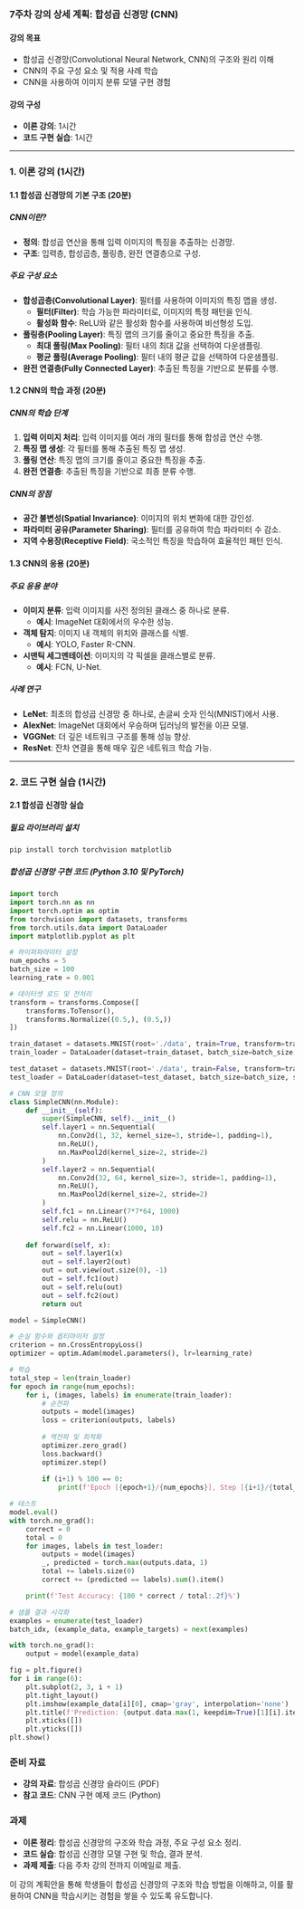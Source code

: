 ### 7주차 강의 상세 계획: 합성곱 신경망 (CNN)

#### 강의 목표
- 합성곱 신경망(Convolutional Neural Network, CNN)의 구조와 원리 이해
- CNN의 주요 구성 요소 및 적용 사례 학습
- CNN을 사용하여 이미지 분류 모델 구현 경험

#### 강의 구성
- **이론 강의**: 1시간
- **코드 구현 실습**: 1시간

---

### 1. 이론 강의 (1시간)

#### 1.1 합성곱 신경망의 기본 구조 (20분)

##### CNN이란?
- **정의**: 합성곱 연산을 통해 입력 이미지의 특징을 추출하는 신경망.
- **구조**: 입력층, 합성곱층, 풀링층, 완전 연결층으로 구성.

##### 주요 구성 요소
- **합성곱층(Convolutional Layer)**: 필터를 사용하여 이미지의 특징 맵을 생성.
  - **필터(Filter)**: 학습 가능한 파라미터로, 이미지의 특정 패턴을 인식.
  - **활성화 함수**: ReLU와 같은 활성화 함수를 사용하여 비선형성 도입.
- **풀링층(Pooling Layer)**: 특징 맵의 크기를 줄이고 중요한 특징을 추출.
  - **최대 풀링(Max Pooling)**: 필터 내의 최대 값을 선택하여 다운샘플링.
  - **평균 풀링(Average Pooling)**: 필터 내의 평균 값을 선택하여 다운샘플링.
- **완전 연결층(Fully Connected Layer)**: 추출된 특징을 기반으로 분류를 수행.

#### 1.2 CNN의 학습 과정 (20분)

##### CNN의 학습 단계
1. **입력 이미지 처리**: 입력 이미지를 여러 개의 필터를 통해 합성곱 연산 수행.
2. **특징 맵 생성**: 각 필터를 통해 추출된 특징 맵 생성.
3. **풀링 연산**: 특징 맵의 크기를 줄이고 중요한 특징을 추출.
4. **완전 연결층**: 추출된 특징을 기반으로 최종 분류 수행.

##### CNN의 장점
- **공간 불변성(Spatial Invariance)**: 이미지의 위치 변화에 대한 강인성.
- **파라미터 공유(Parameter Sharing)**: 필터를 공유하여 학습 파라미터 수 감소.
- **지역 수용장(Receptive Field)**: 국소적인 특징을 학습하여 효율적인 패턴 인식.

#### 1.3 CNN의 응용 (20분)

##### 주요 응용 분야
- **이미지 분류**: 입력 이미지를 사전 정의된 클래스 중 하나로 분류.
  - **예시**: ImageNet 대회에서의 우수한 성능.
- **객체 탐지**: 이미지 내 객체의 위치와 클래스를 식별.
  - **예시**: YOLO, Faster R-CNN.
- **시맨틱 세그멘테이션**: 이미지의 각 픽셀을 클래스별로 분류.
  - **예시**: FCN, U-Net.

##### 사례 연구
- **LeNet**: 최초의 합성곱 신경망 중 하나로, 손글씨 숫자 인식(MNIST)에서 사용.
- **AlexNet**: ImageNet 대회에서 우승하며 딥러닝의 발전을 이끈 모델.
- **VGGNet**: 더 깊은 네트워크 구조를 통해 성능 향상.
- **ResNet**: 잔차 연결을 통해 매우 깊은 네트워크 학습 가능.

---

### 2. 코드 구현 실습 (1시간)

#### 2.1 합성곱 신경망 실습

##### 필요 라이브러리 설치
```bash
pip install torch torchvision matplotlib
```

##### 합성곱 신경망 구현 코드 (Python 3.10 및 PyTorch)
```python
import torch
import torch.nn as nn
import torch.optim as optim
from torchvision import datasets, transforms
from torch.utils.data import DataLoader
import matplotlib.pyplot as plt

# 하이퍼파라미터 설정
num_epochs = 5
batch_size = 100
learning_rate = 0.001

# 데이터셋 로드 및 전처리
transform = transforms.Compose([
    transforms.ToTensor(),
    transforms.Normalize((0.5,), (0.5,))
])

train_dataset = datasets.MNIST(root='./data', train=True, transform=transform, download=True)
train_loader = DataLoader(dataset=train_dataset, batch_size=batch_size, shuffle=True)

test_dataset = datasets.MNIST(root='./data', train=False, transform=transform)
test_loader = DataLoader(dataset=test_dataset, batch_size=batch_size, shuffle=False)

# CNN 모델 정의
class SimpleCNN(nn.Module):
    def __init__(self):
        super(SimpleCNN, self).__init__()
        self.layer1 = nn.Sequential(
            nn.Conv2d(1, 32, kernel_size=3, stride=1, padding=1),
            nn.ReLU(),
            nn.MaxPool2d(kernel_size=2, stride=2)
        )
        self.layer2 = nn.Sequential(
            nn.Conv2d(32, 64, kernel_size=3, stride=1, padding=1),
            nn.ReLU(),
            nn.MaxPool2d(kernel_size=2, stride=2)
        )
        self.fc1 = nn.Linear(7*7*64, 1000)
        self.relu = nn.ReLU()
        self.fc2 = nn.Linear(1000, 10)
    
    def forward(self, x):
        out = self.layer1(x)
        out = self.layer2(out)
        out = out.view(out.size(0), -1)
        out = self.fc1(out)
        out = self.relu(out)
        out = self.fc2(out)
        return out

model = SimpleCNN()

# 손실 함수와 옵티마이저 설정
criterion = nn.CrossEntropyLoss()
optimizer = optim.Adam(model.parameters(), lr=learning_rate)

# 학습
total_step = len(train_loader)
for epoch in range(num_epochs):
    for i, (images, labels) in enumerate(train_loader):
        # 순전파
        outputs = model(images)
        loss = criterion(outputs, labels)
        
        # 역전파 및 최적화
        optimizer.zero_grad()
        loss.backward()
        optimizer.step()
        
        if (i+1) % 100 == 0:
            print(f'Epoch [{epoch+1}/{num_epochs}], Step [{i+1}/{total_step}], Loss: {loss.item():.4f}')

# 테스트
model.eval()
with torch.no_grad():
    correct = 0
    total = 0
    for images, labels in test_loader:
        outputs = model(images)
        _, predicted = torch.max(outputs.data, 1)
        total += labels.size(0)
        correct += (predicted == labels).sum().item()

    print(f'Test Accuracy: {100 * correct / total:.2f}%')

# 샘플 결과 시각화
examples = enumerate(test_loader)
batch_idx, (example_data, example_targets) = next(examples)

with torch.no_grad():
    output = model(example_data)

fig = plt.figure()
for i in range(6):
    plt.subplot(2, 3, i + 1)
    plt.tight_layout()
    plt.imshow(example_data[i][0], cmap='gray', interpolation='none')
    plt.title(f'Prediction: {output.data.max(1, keepdim=True)[1][i].item()}')
    plt.xticks([])
    plt.yticks([])
plt.show()
```

### 준비 자료
- **강의 자료**: 합성곱 신경망 슬라이드 (PDF)
- **참고 코드**: CNN 구현 예제 코드 (Python)

### 과제
- **이론 정리**: 합성곱 신경망의 구조와 학습 과정, 주요 구성 요소 정리.
- **코드 실습**: 합성곱 신경망 모델 구현 및 학습, 결과 분석.
- **과제 제출**: 다음 주차 강의 전까지 이메일로 제출.

이 강의 계획안을 통해 학생들이 합성곱 신경망의 구조와 학습 방법을 이해하고, 이를 활용하여 CNN을 학습시키는 경험을 쌓을 수 있도록 유도합니다.